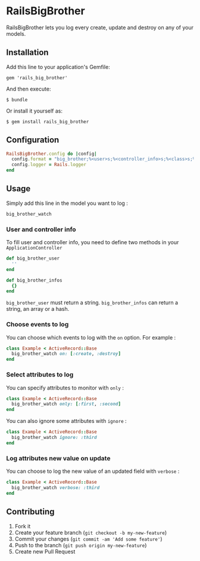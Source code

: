 # RailsBigBrother

RailsBigBrother lets you log every create, update and destroy on any of your models.

## Installation

Add this line to your application's Gemfile:

    gem 'rails_big_brother'

And then execute:

    $ bundle

Or install it yourself as:

    $ gem install rails_big_brother

## Configuration

```ruby
RailsBigBrother.config do |config|
  config.format = "big_brother;%<user>s;%<controller_info>s;%<class>s;%<id>s;%<action>s;%<args>s"
  config.logger = Rails.logger
end
```

## Usage

Simply add this line in the model you want to log :
```ruby
big_brother_watch
```

### User and controller info

To fill user and controller info, you need to define two methods in your `ApplicationController`
```ruby
def big_brother_user
  ''
end

def big_brother_infos
  {}
end
```
`big_brother_user` must return a string.
`big_brother_infos` can return a string, an array or a hash.

### Choose events to log

You can choose which events to log with the `on` option. For example :
```ruby
class Example < ActiveRecord::Base
  big_brother_watch on: [:create, :destroy]
end
```

### Select attributes to log

You can specify attributes to monitor with `only` :
```ruby
class Example < ActiveRecord::Base
  big_brother_watch only: [:first, :second]
end
```

You can also ignore some attributes with `ignore` :
```ruby
class Example < ActiveRecord::Base
  big_brother_watch ignore: :third
end
```

### Log attributes new value on update

You can choose to log the new value of an updated field with `verbose` :
```ruby
class Example < ActiveRecord::Base
  big_brother_watch verbose: :third
end
```

## Contributing

1. Fork it
2. Create your feature branch (`git checkout -b my-new-feature`)
3. Commit your changes (`git commit -am 'Add some feature'`)
4. Push to the branch (`git push origin my-new-feature`)
5. Create new Pull Request
